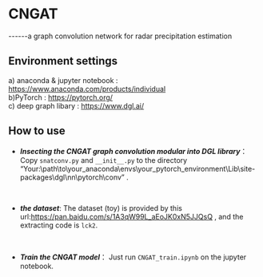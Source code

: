 CNGAT
=========
------a graph convolution network for radar precipitation estimation
<br>
## Environment settings
a) anaconda & jupyter notebook : https://www.anaconda.com/products/individual
<br>
b)PyTorch : https://pytorch.org/
<br>
c) deep graph libary : https://www.dgl.ai/
<br>
## How to use

* ***Insecting the CNGAT graph convolution modular into DGL library***： Copy `snatconv.py` and `__init__.py` to the directory “Your:\path\to\your_anaconda\envs\your_pytorch_environment\Lib\site-packages\dgl\nn\pytorch\conv” .

<br>

* ***the dataset***: The dataset (toy) is provided by this url:https://pan.baidu.com/s/1A3qW99L_aEoJK0xN5JJQsQ , and the extracting code is `lck2`.

<br>

* ***Train the CNGAT model***： Just run `CNGAT_train.ipynb` on the jupyter notebook.
